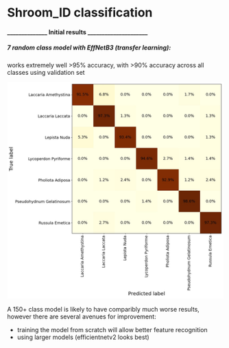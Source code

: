 # Shroom_ID classification

#### ______________ Initial results _____________________

##### 7 random class model with EffNetB3 (transfer learning):

works extremely well >95% accuracy, with >90% accuracy across all classes using validation set

![test_7class](./confusion_val.jpg)

A 150+ class model is likely to have comparibly much worse results, however there are several avenues for improvement:

* training the model from scratch will allow better feature recognition
* using larger models (efficientnetv2 looks best)